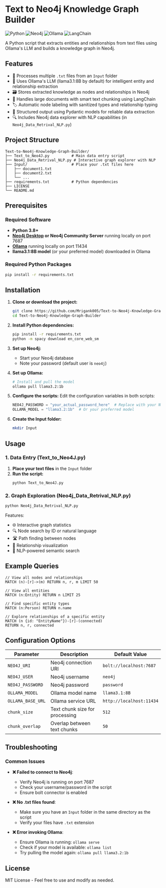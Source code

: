 # Text to Neo4j Knowledge Graph Builder

![Python](https://img.shields.io/badge/python-3.8%2B-blue)
![Neo4j](https://img.shields.io/badge/Neo4j-4.4%2B-green)
![Ollama](https://img.shields.io/badge/Ollama-3.1:8B-orange)
![LangChain](https://img.shields.io/badge/LangChain-Latest-red)

A Python script that extracts entities and relationships from text files using Ollama's LLM and builds a knowledge graph in Neo4j.

## Features

- 📄 Processes multiple `.txt` files from an `Input` folder
- 🧠 Uses Ollama's LLM (llama3.1:8B by default) for intelligent entity and relationship extraction
- 🗃️ Stores extracted knowledge as nodes and relationships in Neo4j
- 🔄 Handles large documents with smart text chunking using LangChain
- 🏷️ Automatic node labeling with sanitized types and relationship typing
- 🔗 Structured output using Pydantic models for reliable data extraction
- 🔍 Includes Neo4j data explorer with NLP capabilities (in `Neo4j_Data_Retrival_NLP.py`)

## Project Structure

```
Text-to-Neo4j-Knowledge-Graph-Builder/
├── Text_to_Neo4J.py          # Main data entry script
├── Neo4j_Data_Retrival_NLP.py # Interactive graph explorer with NLP
├── Input/                    # Place your .txt files here
│   ├── document1.txt
│   ├── document2.txt
│   └── ...
├── requirements.txt          # Python dependencies
├── LICENSE
└── README.md
```

## Prerequisites

### Required Software
- **Python 3.8+**
- **[Neo4j Desktop](https://neo4j.com/download/) or Neo4j Community Server** running locally on port 7687
- **[Ollama](https://ollama.ai/)** running locally on port 11434
- **llama3.1:8B model** (or your preferred model) downloaded in Ollama

### Required Python Packages
```bash
pip install -r requirements.txt
```

## Installation

1. **Clone or download the project:**
   ```bash
   git clone https://github.com/Mrigank005/Text-to-Neo4j-Knowledge-Graph-Builder.git
   cd Text-to-Neo4j-Knowledge-Graph-Builder
   ```

2. **Install Python dependencies:**
   ```bash
   pip install -r requirements.txt
   python -m spacy download en_core_web_sm
   ```

3. **Set up Neo4j:**
   - Start your Neo4j database
   - Note your password (default user is `neo4j`)

4. **Set up Ollama:**
   ```bash
   # Install and pull the model
   ollama pull llama3.2:1b
   ```

5. **Configure the scripts:**
   Edit the configuration variables in both scripts:
   ```python
   NEO4J_PASSWORD = "your_actual_password_here"  # Replace with your Neo4j password
   OLLAMA_MODEL = "llama3.2:1b"  # Or your preferred model
   ```

6. **Create the Input folder:**
   ```bash
   mkdir Input
   ```

## Usage

### 1. Data Entry (Text_to_Neo4J.py)
1. **Place your text files** in the `Input` folder
2. **Run the script:**
   ```bash
   python Text_to_Neo4J.py
   ```

### 2. Graph Exploration (Neo4j_Data_Retrival_NLP.py)
```bash
python Neo4j_Data_Retrival_NLP.py
```

Features:
- 🌐 Interactive graph statistics
- 🔍 Node search by ID or natural language
- 🛣️ Path finding between nodes
- 🔗 Relationship visualization
- 🧠 NLP-powered semantic search

## Example Queries

```cypher
// View all nodes and relationships
MATCH (n)-[r]->(m) RETURN n, r, m LIMIT 50

// View all entities
MATCH (n:Entity) RETURN n LIMIT 25

// Find specific entity types
MATCH (n:Person) RETURN n.name

// Explore relationships of a specific entity
MATCH (n {id: "EntityName"})-[r]-(connected) 
RETURN n, r, connected
```

## Configuration Options

| Parameter | Description | Default Value |
|-----------|-------------|---------------|
| `NEO4J_URI` | Neo4j connection URI | `bolt://localhost:7687` |
| `NEO4J_USER` | Neo4j username | `neo4j` |
| `NEO4J_PASSWORD` | Neo4j password | `password` |
| `OLLAMA_MODEL` | Ollama model name | `llama3.1:8B` |
| `OLLAMA_BASE_URL` | Ollama service URL | `http://localhost:11434` |
| `chunk_size` | Text chunk size for processing | `512` |
| `chunk_overlap` | Overlap between text chunks | `50` |

## Troubleshooting

### Common Issues

- **❌ Failed to connect to Neo4j**: 
  - Verify Neo4j is running on port 7687
  - Check your username/password in the script
  - Ensure bolt connector is enabled

- **❌ No .txt files found**: 
  - Make sure you have an `Input` folder in the same directory as the script
  - Verify your files have `.txt` extension

- **❌ Error invoking Ollama**: 
  - Ensure Ollama is running: `ollama serve`
  - Check if your model is available: `ollama list`
  - Try pulling the model again: `ollama pull llama3.2:1b`

## License

MIT License - Feel free to use and modify as needed.
